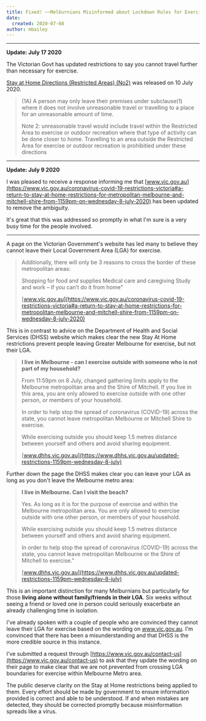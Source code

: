 ```yaml
---
title: Fixed! ~~Melburnians Misinformed about Lockdown Rules for Exercise~~
date:
  created: 2020-07-08
author: mbailey
---
```


---

**Update: July 17 2020**

The Victorian Govt has updated restrictions to say you cannot travel further than necessary for exercise.

[Stay at Home Directions (Restricted Areas) (No2)](https://www.dhhs.vic.gov.au/sites/default/files/documents/202007/Stay%20at%20Home%20%28Restricted%20Areas%29%20%28No%202%29%28signed%2010%20July%29.pdf) was released on 10 July 2020.

> (1A) A person may only leave their premises under subclause(1) where it does not involve unreasonable travel or travelling to a place for an unreasonable amount of time.
>
> Note 2: unreasonable travel would include travel within the Restricted Area to exercise or outdoor recreation where that type of activity can be done closer to home. Travelling to an area outside the Restricted Area for exercise or outdoor recreation is prohibitied under these directions

---

**Update: July  9 2020**

I was pleased to receive a response informing me that [www.vic.gov.au](https://www.vic.gov.au/coronavirus-covid-19-restrictions-victoria#a-return-to-stay-at-home-restrictions-for-metropolitan-melbourne-and-mitchell-shire-from-1159pm-on-wednesday-8-july-2020) has been updated to remove the ambiguity.

It's great that this was addressed so promptly in what I'm sure is a very busy
time for the people involved.

---


A page on the Victorian Government's website has led many to believe they cannot leave their Local Government Area (LGA) for exercise.

> Additionally, there will only be 3 reasons to cross the border of these metropolitan areas:
>
>    Shopping for food and supplies
>    Medical care and caregiving
>    Study and work – if you can’t do it from home"
>
> [www.vic.gov.au](https://www.vic.gov.au/coronavirus-covid-19-restrictions-victoria#a-return-to-stay-at-home-restrictions-for-metropolitan-melbourne-and-mitchell-shire-from-1159pm-on-wednesday-8-july-2020)

This is in contrast to advice on the Department of Health and Social Services
(DHSS) website which makes clear the new Stay At Home restrictions prevent
people leaving Greater Melbourne for exercise, but not their LGA.

> **I live in Melbourne - can I exercise outside with someone who is not part of my household?**
>
> From 11:59pm on 8 July, changed gathering limits apply to the Melbourne
> metropolitan area and the Shire of Mitchell. If you live in this area, you are
> only allowed to exercise outside with one other person, or members of your
> household.
>
> In order to help stop the spread of coronavirus (COVID-19) across the state,
> you cannot leave metropolitan Melbourne or Mitchell Shire to exercise.
>
> While exercising outside you should keep 1.5 metres distance between yourself
> and others and avoid sharing equipment.
>
> [www.dhhs.vic.gov.au](https://www.dhhs.vic.gov.au/updated-restrictions-1159pm-wednesday-8-july)


Further down the page the DHSS makes clear you can leave your LGA as long as
you don't leave the Melbourne metro area:

> **I live in Melbourne. Can I visit the beach?**
>
> Yes. As long as it is for the purpose of exercise and within the Melbourne
> metropolitan area. You are only allowed to exercise outside with one other
> person, or members of your household.
>
> While exercising outside you should keep 1.5 metres distance between yourself
> and others and avoid sharing equipment.
>
> In order to help stop the spread of coronavirus (COVID-19) across the state,
> you cannot leave metropolitan Melbourne or the Shire of Mitchell to
> exercise."
>
> [www.dhhs.vic.gov.au](https://www.dhhs.vic.gov.au/updated-restrictions-1159pm-wednesday-8-july)

This is an important distinction for many Melburnians but particularly for
those **living alone without family/friends in their LGA**. Six weeks
without seeing a friend or loved one in person could seriously exacerbate an
already challenging time in isolation.

I've already spoken with a couple of people who are convinced they cannot leave
their LGA for exercise based on the wording on www.vic.gov.au. I'm convinced that
there has been a misunderstanding and that DHSS is the more credible source in
this instance.

I've submitted a request through
[https://www.vic.gov.au/contact-us](https://www.vic.gov.au/contact-us) to ask
that they update the wording on their page to make clear that we are not
prevented from crossing LGA boundaries for exercise within Melbourne Metro
area.

The public deserve clarity on the Stay at Home restrictions being applied to
them. Every effort should be made by government to ensure information provided
is correct and able to be understood. If and when mistakes are detected, they
should be corrected promptly because misinformation spreads like a virus.

